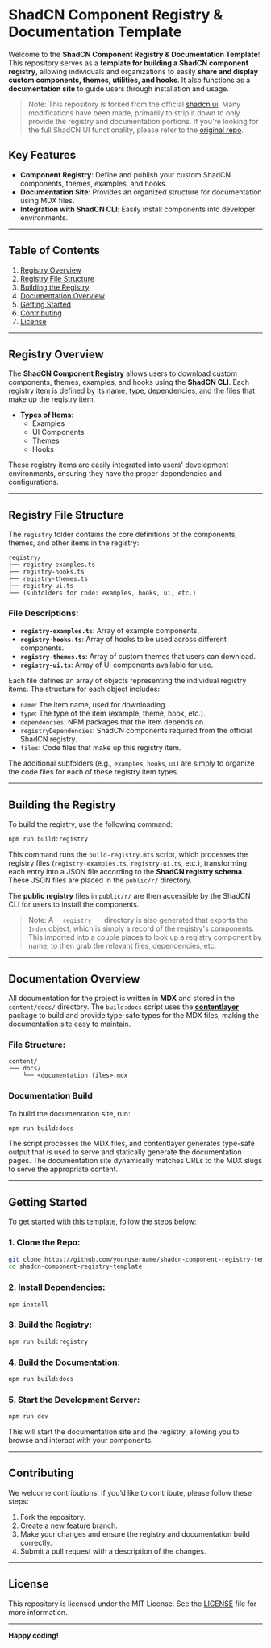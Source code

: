
# ShadCN Component Registry & Documentation Template

Welcome to the **ShadCN Component Registry & Documentation Template**! This repository serves as a **template for building a ShadCN component registry**, allowing individuals and organizations to easily **share and display custom components, themes, utilities, and hooks**. It also functions as a **documentation site** to guide users through installation and usage.

> Note: This repository is forked from the official [shadcn ui](https://github.com/shadcn-ui/ui). Many modifications have been made, primarily to strip it down to only provide the registry and documentation portions. If you're looking for the full ShadCN UI functionality, please refer to the [original repo](https://github.com/shadcn-ui/ui).

## Key Features

- **Component Registry**: Define and publish your custom ShadCN components, themes, examples, and hooks.
- **Documentation Site**: Provides an organized structure for documentation using MDX files.
- **Integration with ShadCN CLI**: Easily install components into developer environments.

---

## Table of Contents

1. [Registry Overview](#registry-overview)
2. [Registry File Structure](#registry-file-structure)
3. [Building the Registry](#building-the-registry)
4. [Documentation Overview](#documentation-overview)
5. [Getting Started](#getting-started)
6. [Contributing](#contributing)
7. [License](#license)

---

## Registry Overview

The **ShadCN Component Registry** allows users to download custom components, themes, examples, and hooks using the **ShadCN CLI**. Each registry item is defined by its name, type, dependencies, and the files that make up the registry item.

- **Types of Items**: 
  - Examples
  - UI Components
  - Themes
  - Hooks

These registry items are easily integrated into users' development environments, ensuring they have the proper dependencies and configurations.

---

## Registry File Structure

The `registry` folder contains the core definitions of the components, themes, and other items in the registry:

```
registry/
├── registry-examples.ts
├── registry-hooks.ts
├── registry-themes.ts
├── registry-ui.ts
└── (subfolders for code: examples, hooks, ui, etc.)
```

### File Descriptions:

- **`registry-examples.ts`**: Array of example components.
- **`registry-hooks.ts`**: Array of hooks to be used across different components.
- **`registry-themes.ts`**: Array of custom themes that users can download.
- **`registry-ui.ts`**: Array of UI components available for use.

Each file defines an array of objects representing the individual registry items. The structure for each object includes:

- `name`: The item name, used for downloading.
- `type`: The type of the item (example, theme, hook, etc.).
- `dependencies`: NPM packages that the item depends on.
- `registryDependencies`: ShadCN components required from the official ShadCN registry.
- `files`: Code files that make up this registry item.

The additional subfolders (e.g., `examples`, `hooks`, `ui`) are simply to organize the code files for each of these registry item types.

---

## Building the Registry

To build the registry, use the following command:

```bash
npm run build:registry
```

This command runs the `build-registry.mts` script, which processes the registry files (`registry-examples.ts`, `registry-ui.ts`, etc.), transforming each entry into a JSON file according to the **ShadCN registry schema**. These JSON files are placed in the `public/r/` directory.

The **public registry** files in `public/r/` are then accessible by the ShadCN CLI for users to install the components.

> Note: A `__registry__ ` directory is also generated that exports the `Index` object, which is simply a record of the registry's components. This imported into a couple places to look up a registry component by name, to then grab the relevant files, dependencies, etc.

---

## Documentation Overview

All documentation for the project is written in **MDX** and stored in the `content/docs/` directory. The `build:docs` script uses the **[contentlayer](https://github.com/timlrx/contentlayer2)** package to build and provide type-safe types for the MDX files, making the documentation site easy to maintain.

### File Structure:

```
content/
└── docs/
    └── <documentation files>.mdx
```

### Documentation Build

To build the documentation site, run:

```bash
npm run build:docs
```

The script processes the MDX files, and contentlayer generates type-safe output that is used to serve and statically generate the documentation pages. The documentation site dynamically matches URLs to the MDX slugs to serve the appropriate content.

---

## Getting Started

To get started with this template, follow the steps below:

### 1. Clone the Repo:

```bash
git clone https://github.com/yourusername/shadcn-component-registry-template.git
cd shadcn-component-registry-template
```

### 2. Install Dependencies:

```bash
npm install
```

### 3. Build the Registry:

```bash
npm run build:registry
```

### 4. Build the Documentation:

```bash
npm run build:docs
```

### 5. Start the Development Server:

```bash
npm run dev
```

This will start the documentation site and the registry, allowing you to browse and interact with your components.

---

## Contributing

We welcome contributions! If you’d like to contribute, please follow these steps:

1. Fork the repository.
2. Create a new feature branch.
3. Make your changes and ensure the registry and documentation build correctly.
4. Submit a pull request with a description of the changes.

---

## License

This repository is licensed under the MIT License. See the [LICENSE](LICENSE) file for more information.

---

**Happy coding!**
